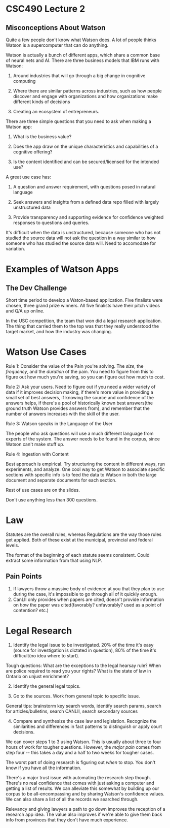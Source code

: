 CSC490 Lecture 2
==================

Misconceptions About Watson
----------------------------

Quite a few people don't know what Watson does. A lot
of people thinks Watson is a supercomputer that can do anything.

Watson is actually a bunch of different apps, which share a common
base of neural nets and AI. There are three business models that IBM
runs with Watson:

1. Around industries that will go through a big change in cognitive
computing

2. Where there are similar patterns across industries, such as how
people discover and engage with organizations and how organizations
make different kinds of decisions

3. Creating an ecosystem of entrepreneurs.

There are three simple questions that you need to ask when
making a Watson app:

1. What is the business value?

2. Does the app draw on the unique characteristics and capabilities
of a cognitive offering?

3. Is the content identified and can be secured/licensed for the
intended use?

A great use case has:

1. A question and answer requirement, with questions posed in natural
language

2. Seek answers and insights from a defined data repo filled with largely
unstructured data

3. Provide transparency and supporting evidence for confidence
weighted responses to questions and queries.

It's difficult when the data is unstructured, because someone who has
not studied the source data will not ask the question in a way similar
to how someone who has studied the source data will. Need to accomodate
for variation.

Examples of Watson Apps
========================

The Dev Challenge
-------------------

Short time period to develop a Waton-based application. Five finalists
were chosen, three grand prize winners. All five finalists have
their pitch videos and Q/A up online.

In the USC competition, the team that won did a legal research application.
The thing that carried them to the top was that they really understood the
target market, and how the industry was changing.

Watson Use Cases
==================

Rule 1: Consider the value of the Pain you're solving. The *size*,
the *frequency*, and the *duration* of the pain. You need to figure
from this to figure out how much you're saving, so you can figure out
how much to cost.

Rule 2: Ask your users. Need to figure out if you need a wider
variety of data if it improves decision making, if there's more value 
in providing a small set of best answers, if knowing the source and
confidence of the answers helps, if there's a pool of historically
known best answers(the ground truth Watson provides answers from),
and remember that the number of answers increases with the skill of the user.

Rule 3: Watson speaks in the Language of the User

The people who ask questions will use a much different language from
experts of the system. The answer needs to be found in the corpus,
since Watson can't make stuff up.

Rule 4: Ingestion with Content

Best approach is empirical. Try structuring the content in different ways,
run experiments, and analyze. One cool way to get Watson to associate
specific sections with specific info is to feed the data to Watson in
both the large document and separate documents for each section.

Rest of use cases are on the slides.

Don't use anything less than 300 questions.

Law
========

Statutes are the overall rules, whereas Regulations are the way
those rules get applied. Both of these exist at the municipal,
provincial and federal levels.

The format of the beginning of each statute seems consistent.
Could extract some information from that using NLP.

Pain Points
-------------

1. If lawyers throw a massive body of evidence at you that they
plan to use during the case, it's impossible to go through all
of it quickly enough.
2. CanLII only provides when papers are cited, doesn't provide
information on *how* the paper was cited(favorably? unfavorably?
used as a point of contention? etc.)

Legal Research
=================

1. Identify the legal issue to be investigated. 20% of the time it's
easy (source for investigation is dictated in question), 80% of the time
it's difficult(no idea where to start).

Tough questions: What are the exceptions to the legal hearsay rule?
When are police required to read you your rights? What is the state
of law in Ontario on unjust enrichment?

2. Identify the general legal topics.

3. Go to the sources. Work from general topic to specific issue.

General tips: brainstorm key search words, identify search params,
search for articles/bulletins, search CANLII, search secondary sources

4. Compare and synthesize the case law and legislation. Recognize the
similarities and differences in fact patterns to distinguish or apply
court decisions.

We can cover steps 1 to 3 using Watson. This is usually about three to
four hours of work for tougher questions. However, the *major pain* comes
from step four -- this takes a day and a half to two weeks for tougher
cases.

The worst part of doing research is figuring out *when* to stop. You don't
know if you have all the information.

There's a major trust issue with automating the research step though. There's
no real confidence that comes with just asking a computer and getting a list
of results. We can alleviate this somewhat by building up our corpus to be
all-encompassing and by sharing Watson's confidence values. We can also
share a list of all the records we searched through.

Relevancy and giving lawyers a path to go down improves the reception
of a research app idea. The value also improves if we're able to
give them back info from provinces that they don't have much experience.
